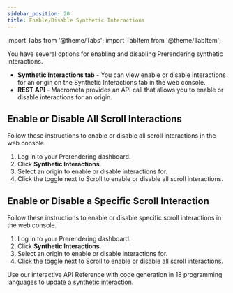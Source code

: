 ```yaml
---
sidebar_position: 20
title: Enable/Disable Synthetic Interactions
---
```

import Tabs from '@theme/Tabs';
import TabItem from '@theme/TabItem';

You have several options for enabling and disabling Prerendering synthetic interactions.

- **Synthetic Interactions tab** - You can view enable or disable interactions for an origin on the Synthetic Interactions tab in the web console.
- **REST API** - Macrometa provides an API call that allows you to enable or disable interactions for an origin.

## Enable or Disable All Scroll Interactions

Follow these instructions to enable or disable all scroll interactions in the web console.

1. Log in to your Prerendering dashboard.
2. Click **Synthetic Interactions**.
3. Select an origin to enable or disable interactions for.
4. Click the toggle next to Scroll to enable or disable all scroll interactions.

## Enable or Disable a Specific Scroll Interaction

<Tabs groupId="operating-systems2">
<TabItem value="console" label="Web Console">

Follow these instructions to enable or disable specific scroll interactions in the web console.

1. Log in to your Prerendering dashboard.
2. Click **Synthetic Interactions**.
3. Select an origin to enable or disable interactions for.
4. Click the toggle next to Scroll to enable or disable all scroll interactions.

</TabItem>
<TabItem value="api" label="REST API">

Use our interactive API Reference with code generation in 18 programming languages to [update a synthetic interaction](https://www.macrometa.com/docs/apiPrerendering#/paths/api-prerender-v1-origins-origin--interactions--type/patch).

</TabItem>
</Tabs>
